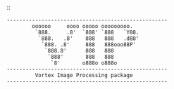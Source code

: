 ::

    ---------------------------------------------------
            oooooo     oooo ooooo ooooooooo.
             `888.     .8'  `888' `888   `Y88.
              `888.   .8'    888   888   .d88'
               `888. .8'     888   888ooo88P'
                `888.8'      888   888
                 `888'       888   888
                  `8'       o888o o888o
    ---------------------------------------------------
             Vortex Image Processing package
    ---------------------------------------------------
